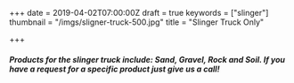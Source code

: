 +++
date = 2019-04-02T07:00:00Z
draft = true
keywords = ["slinger"]
thumbnail = "/imgs/sligner-truck-500.jpg"
title = "Slinger Truck Only"

+++
##### Products for the slinger truck include: Sand, Gravel, Rock and Soil. If you have a request for a specific product just give us a call! 